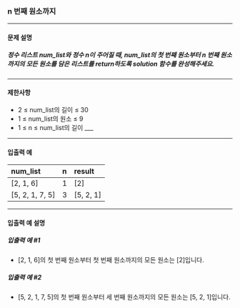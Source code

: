 ### n 번째 원소까지

***

#### 문제 설명
##### 정수 리스트 num_list와 정수 n이 주어질 때, num_list의 첫 번째 원소부터 n 번째 원소까지의 모든 원소를 담은 리스트를 return하도록 solution 함수를 완성해주세요.

***

#### 제한사항
* 2 ≤ num_list의 길이 ≤ 30
* 1 ≤ num_list의 원소 ≤ 9
* 1 ≤ n ≤ num_list의 길이 ___

***

#### 입출력 예
num_list	    |n	|result   |
|:--            |:--|:--
[2, 1, 6]	    |1	|[2]      |
[5, 2, 1, 7, 5]	|3  |[5, 2, 1]|

***

#### 입출력 예 설명
##### 입출력 예 #1
* [2, 1, 6]의 첫 번째 원소부터 첫 번째 원소까지의 모든 원소는 [2]입니다.

##### 입출력 예 #2
* [5, 2, 1, 7, 5]의 첫 번째 원소부터 세 번째 원소까지의 모든 원소는 [5, 2, 1]입니다.